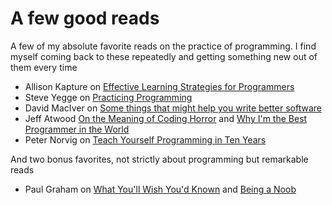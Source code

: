 # A few good reads

A few of my absolute favorite reads on the practice of programming. I
find myself coming back to these repeatedly and getting something new
out of them every time

- Allison Kapture on [Effective Learning Strategies for Programmers](http://akaptur.com/blog/2015/10/10/effective-learning-strategies-for-programmers/)
- Steve Yegge on [Practicing Programming](https://sites.google.com/site/steveyegge2/practicing-programming)
- David MacIver on [Some things that might help you write better software](https://www.drmaciver.com/2016/10/some-things-that-might-help-you-write-better-software/)
- Jeff Atwood [On the Meaning of Coding Horror](https://blog.codinghorror.com/on-the-meaning-of-coding-horror/) and [Why I'm the Best Programmer in the World](https://blog.codinghorror.com/why-im-the-best-programmer-in-the-world/)
- Peter Norvig on [Teach Yourself Programming in Ten Years](https://norvig.com/21-days.html)

And two bonus favorites, not strictly about programming but remarkable reads

- Paul Graham on
[What You'll Wish You'd Known](http://www.paulgraham.com/hs.html) and
[Being a Noob](http://paulgraham.com/noob.html)
